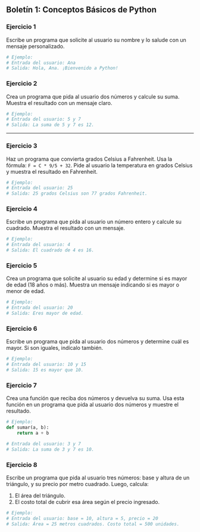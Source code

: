 ## **Boletín 1: Conceptos Básicos de Python**


### **Ejercicio 1**
Escribe un programa que solicite al usuario su nombre y lo salude con un mensaje personalizado.

```python
# Ejemplo:
# Entrada del usuario: Ana
# Salida: Hola, Ana. ¡Bienvenido a Python!
```

### **Ejercicio 2**
Crea un programa que pida al usuario dos números y calcule su suma. Muestra el resultado con un mensaje claro.

```python
# Ejemplo:
# Entrada del usuario: 5 y 7
# Salida: La suma de 5 y 7 es 12.
```

---

### **Ejercicio 3**
Haz un programa que convierta grados Celsius a Fahrenheit. Usa la fórmula: `F = C * 9/5 + 32`. Pide al usuario la temperatura en grados Celsius y muestra el resultado en Fahrenheit.

```python
# Ejemplo:
# Entrada del usuario: 25
# Salida: 25 grados Celsius son 77 grados Fahrenheit.
```

### **Ejercicio 4**
Escribe un programa que pida al usuario un número entero y calcule su cuadrado. Muestra el resultado con un mensaje.

```python
# Ejemplo:
# Entrada del usuario: 4
# Salida: El cuadrado de 4 es 16.
```

### **Ejercicio 5**
Crea un programa que solicite al usuario su edad y determine si es mayor de edad (18 años o más). Muestra un mensaje indicando si es mayor o menor de edad.

```python
# Ejemplo:
# Entrada del usuario: 20
# Salida: Eres mayor de edad.
```

### **Ejercicio 6**
Escribe un programa que pida al usuario dos números y determine cuál es mayor. Si son iguales, indícalo también.

```python
# Ejemplo:
# Entrada del usuario: 10 y 15
# Salida: 15 es mayor que 10.
```


### **Ejercicio 7**
Crea una función que reciba dos números y devuelva su suma. Usa esta función en un programa que pida al usuario dos números y muestre el resultado.

```python
# Ejemplo:
def sumar(a, b):
    return a + b

# Entrada del usuario: 3 y 7
# Salida: La suma de 3 y 7 es 10.
```

### **Ejercicio 8**
Escribe un programa que pida al usuario tres números: base y altura de un triángulo, y su precio por metro cuadrado. Luego, calcula:
1. El área del triángulo.
2. El costo total de cubrir esa área según el precio ingresado.

```python
# Ejemplo:
# Entrada del usuario: base = 10, altura = 5, precio = 20
# Salida: Área = 25 metros cuadrados. Costo total = 500 unidades.
```

